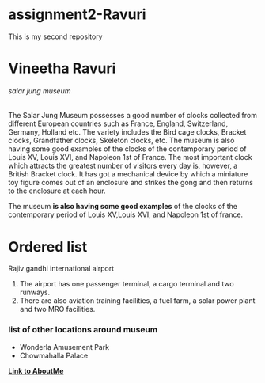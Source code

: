 # assignment2-Ravuri
This is my second repository
# Vineetha Ravuri
###### salar jung museum
The Salar Jung Museum possesses a good number of clocks collected from different European countries such as France, England, Switzerland, Germany, Holland etc. The variety includes the Bird cage clocks, Bracket clocks, Grandfather clocks, Skeleton clocks, etc. The museum is also having some good examples of the clocks of the contemporary period of Louis XV, Louis XVI, and Napoleon 1st of France. The most important clock which attracts the greatest number of visitors every day is, however, a British Bracket clock. It has got a mechanical device by which a miniature toy figure comes out of an enclosure and strikes the gong and then returns to the enclosure at each hour.


The museum __is also having some good examples__ of the clocks of the contemporary period of Louis XV,Louis XVI, and Napoleon 1st of france.
# Ordered list


Rajiv gandhi international airport
1. The airport has one passenger terminal, a cargo terminal and two runways. 
2. There are also aviation training facilities, a fuel farm, a solar power plant and two MRO facilities.
### list of other locations around museum
* Wonderla Amusement Park
* Chowmahalla Palace

**[Link to AboutMe](aboutme.md)**